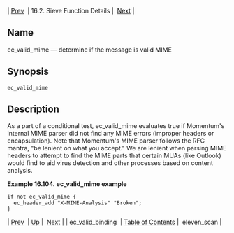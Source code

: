 | [Prev](sieve.ref.ec_valid_binding)  | 16.2. Sieve Function Details |  [Next](sieve.ref.eleven_scan.php) |

<a name="sieve.ref.ec_valid_mime"></a>
## Name

ec_valid_mime — determine if the message is valid MIME

## Synopsis

`ec_valid_mime`

<a name="idp30798768"></a>
## Description

As a part of a conditional test, ec_valid_mime evaluates true if Momentum's internal MIME parser did not find any MIME errors (improper headers or encapsulation). Note that Momentum's MIME parser follows the RFC mantra, "be lenient on what you accept." We are lenient when parsing MIME headers to attempt to find the MIME parts that certain MUAs (like Outlook) would find to aid virus detection and other processes based on content analysis.

<a name="example.ec_vaklid_mime"></a>

**Example 16.104. ec_valid_mime example**

```
if not ec_valid_mime {
  ec_header_add "X-MIME-Analysis" "Broken";
}
```

| [Prev](sieve.ref.ec_valid_binding)  | [Up](sieve.ref.files.php) |  [Next](sieve.ref.eleven_scan.php) |
| ec_valid_binding  | [Table of Contents](index) |  eleven_scan |
